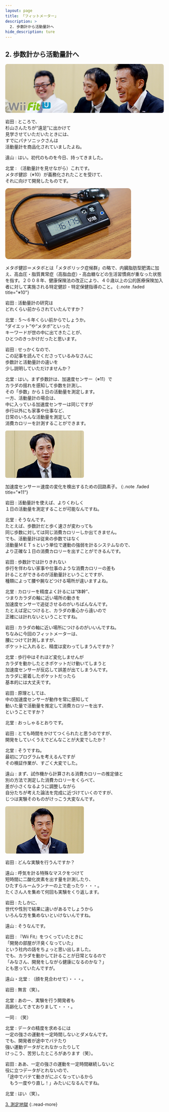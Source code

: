 ```yaml
---
layout: page
title: 「フィットメーター」
description: >
  2. 歩数計から活動量計へ
hide_description: ture
---
```



## 2. 歩数計から活動量計へ

<img src="/interviews/jp/WiiU/astj/vol1/img/mainvisual2.jpg" stype="border-radius: 12px;">



岩田
: ところで、<br>杉山さんたちが“遠足”に出かけて<br>見学させていただいたときには、<br>すでにパナソニックさんは<br>活動量計を商品化されていましたよね。


遠山
: はい。初代のものを今日、持ってきました。


北堂
: （活動量計を見せながら）これです。<br>メタボ健診（※10）が義務化されたことを受けて、<br>それに向けて開発したものです。

<img src="/interviews/jp/WiiU/astj/vol1/img/photo8.jpg" stype="border-radius: 12px;">


メタボ健診＝メタボとは「メタボリック症候群」の略で、内臓脂肪型肥満に加え、高血圧・脂質異常症（高脂血症）・高血糖などの生活習慣病が重なった状態を指す。２００８年、健康保険法の改正により、４０歳以上の公的医療保険加入者に対して実施される特定健診・特定保健指導のこと。
{:.note .faded title="※10"}




岩田
: 活動量計の研究は<br>どれくらい前からされていたんですか？


北堂
: ５～６年くらい前からでしょうか。<br>“ダイエット”や“メタボ”といった<br>キーワードが世の中に出てきたことが、<br>ひとつのきっかけだったと思います。


岩田
: せっかくなので、<br>この記事を読んでくださっているみなさんに<br>歩数計と活動量計の違いを<br>少し説明していただけませんか？


北堂
: はい。まず歩数計は、加速度センサー（※11）で<br>カラダの揺れを感知して歩数を計測し、<br>その「歩数」から１日の活動量を測定します。<br>一方、活動量計の場合は、<br>中に入っている加速度センサーは同じですが<br>歩行以外にも家事や仕事など、<br>日常のいろんな活動量を測定して<br>消費カロリーを計測することができます。


<img src="/interviews/jp/WiiU/astj/vol1/img/photo9.jpg" stype="border-radius: 12px;">


加速度センサー＝速度の変化を検出するための回路素子。
{:.note .faded title="※11"}




岩田
: 活動量計を使えば、よりくわしく<br>１日の活動量を測定することが可能なんですね。


北堂
: そうなんです。<br>たとえば、歩数計だと歩く速さが変わっても<br>同じ歩数に対しては同じ消費カロリーしか出てきません。<br>でも、活動量計は従来の歩数ではなく<br>活動量ＭＥＴｓという単位で運動の強弱を計るシステムなので、<br>より正確な１日の消費カロリーを出すことができるんです。


岩田
: 歩数計では計りきれない<br>歩行を伴わない家事や仕事のような消費カロリーの差も<br>計ることができるのが活動量計ということですが、<br>種類によって腰や腕などつける場所が違いますよね。


北堂
: カロリーを精度よく計るには“体幹”、<br>つまりカラダの軸に近い場所の動きを<br>加速度センサーで追従させるのがいちばんなんです。<br>たとえば足につけると、カラダの重心から遠いので<br>正確には計れないということですね。


岩田
: カラダの軸に近い場所につけるのがいいんですね。<br>ちなみに今回のフィットメーターは、<br>腰につけて計測しますが、<br>ポケットに入れると、精度は変わってしまうんですか？


北堂
: 歩行中はそれほど変化しませんが<br>カラダを動かしたときポケットだけ動いてしまうと<br>加速度センサーが反応して誤差が出てしまうんです。<br>カラダに密着したポケットだったら<br>基本的には大丈夫です。


岩田
: 原理としては、<br>中の加速度センサーが動作を常に感知して<br>動いた量で活動量を推定して消費カロリーを出す、<br>ということですか？ 


北堂
: おっしゃるとおりです。


岩田
: とても時間をかけてつくられたと思うのですが、<br>開発をしていくうえでどんなことが大変でしたか？


北堂
: そうですね。<br>最初にプログラムを考えるんですが<br>その検証作業が、すごく大変でした。


遠山
: まず、試作機から計算される消費カロリーの推定値と<br>別の方法で測定した消費カロリーをくらべて、<br>差が小さくなるように調整しながら<br>自分たちが考えた論法を完成に近づけていくのですが、<br>じつは実験そのものがけっこう大変なんです。


<img src="/interviews/jp/WiiU/astj/vol1/img/photo10.jpg" stype="border-radius: 12px;">

岩田
: どんな実験を行うんですか？


遠山
: 呼気を計る特殊なマスクをつけて<br>短時間に二酸化炭素を出す量を計測したり、<br>ひたすらルームランナーの上で走ったり・・・。<br>たくさん人を集めて何回も実験をくり返します。


岩田
: たしかに、<br>世代や性別で結果に違いがあるでしょうから<br>いろんな方を集めないといけないんですね。


遠山
: そうなんです。


岩田
: 『Wii Fit』をつくっていたときに<br>「開発の部屋が汗臭くなっていた」<br>という社内の話をちょっと思い出しました。<br>でも、カラダを動かして計ることが日常となるので<br>「みなさん、開発をしながら健康になるのかな？」<br>とも思っていたんですが。


遠山・北堂
: （顔を見合わせて）・・・。


岩田
: 無言（笑）。


北堂
: あのー、実験を行う開発者も<br>高齢化してきておりまして・・・。


一同
: （笑）


北堂
: データの精度を求めるには<br>一定の強さの運動を一定時間しないとダメなんです。<br>でも、開発者が途中でバテたり<br>強い運動データがとれなかったりして<br>けっこう、苦労したところがあります（笑）。


岩田
: ああ、一定の強さの運動を一定時間継続しないと<br>役に立つデータがとれないので、<br>「途中でバテて動きがにぶくなっているから<br>　もう一度やり直し！」みたいになるんですね。


北堂
: はい（笑）。


[3. 測定地獄](3.md)
{:.read-more}